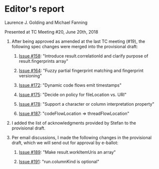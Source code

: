 # Editor's report

Laurence J. Golding and Michael Fanning

Presented at TC Meeting #20, June 20th, 2018

1. After being approved as amended at the last TC meeting (#19), the following spec changes were merged into the provisional draft:

    1. [Issue #158](https://github.com/oasis-tcs/sarif-spec/issues/158): "Introduce result.correlationId and clarify purpose of result.fingerprints array"

    1. [Issue #164](https://github.com/oasis-tcs/sarif-spec/issues/164): "Fuzzy partial fingerprint matching and fingerprint versioning"

    1. [Issue #172](https://github.com/oasis-tcs/sarif-spec/issues/172): "Dynamic code flows emit timestamps"

    1. [Issue #175](https://github.com/oasis-tcs/sarif-spec/issues/175): "Decide on policy for fileLocation vs. URI"

    1. [Issue #178](https://github.com/oasis-tcs/sarif-spec/issues/178): "Support a character or column interpretation property"

    1. [Issue #187](https://github.com/oasis-tcs/sarif-spec/issues/187): "codeFlowLocation => threadFlowLocation"

1. I added the list of acknowledgments provided by Stefan to the provisional draft.

1. Per email discussions, I made the following changes in the provisional draft, which we will send out for approval by e-ballot:

    1. [Issue #189](https://github.com/oasis-tcs/sarif-spec/issues/189): "Make result.workItemUris an array"

    1. [Issue #191](https://github.com/oasis-tcs/sarif-spec/issues/191): "run.columnKind is optional"
